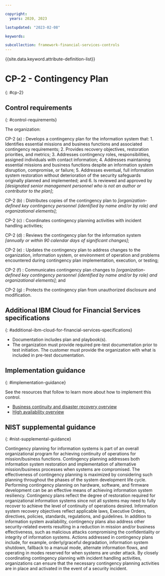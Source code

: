 ```yaml
---

copyright:
  years: 2020, 2023

lastupdated: "2023-02-08"

keywords:

subcollection: framework-financial-services-controls
---
```


{{site.data.keyword.attribute-definition-list}}

               
# CP-2 - Contingency Plan
{: #cp-2}

## Control requirements
{: #control-requirements}

The organization:

CP-2 (a)
    : Develops a contingency plan for the information system that:
      1. Identifies essential missions and business functions and associated contingency requirements;
      2. Provides recovery objectives, restoration priorities, and metrics;
      3. Addresses contingency roles, responsibilities, assigned individuals with contact information;
      4. Addresses maintaining essential missions and business functions despite an information system disruption, compromise, or failure;
      5. Addresses eventual, full information system restoration without deterioration of the security safeguards originally planned and implemented; and
      6. Is reviewed and approved by _[designated senior management personnel who is not an author or contributor to the plan]_;

CP-2 (b)
    : Distributes copies of the contingency plan to _[organization-defined key contingency personnel (identified by name and/or by role) and organizational elements]_;

CP-2 (c)
    : Coordinates contingency planning activities with incident handling activities;

CP-2 (d)
    : Reviews the contingency plan for the information system _[annually or within 90 calendar days of significant changes]_;

CP-2 (e)
    : Updates the contingency plan to address changes to the organization, information system, or environment of operation and problems encountered during contingency plan implementation, execution, or testing;

CP-2 (f)
    : Communicates contingency plan changes to _[organization-defined key contingency personnel (identified by name and/or by role) and organizational elements]_; and

CP-2 (g)
    : Protects the contingency plan from unauthorized disclosure and modification.

## Additional IBM Cloud for Financial Services specifications
{: #additional-ibm-cloud-for-financial-services-specifications}

- Documentation includes plan and playbook(s).
- The organization must provide required pre-test documentation prior to test initiation. The customer must provide the organization with what is included in pre-test documentation.

## Implementation guidance
{: #implementation-guidance}

See the resources that follow to learn more about how to implement this control.

- [Business continuity and disaster recovery overview](/docs/framework-financial-services?topic=framework-financial-services-shared-bcdr)
- [High availability overview](/docs/framework-financial-services?topic=framework-financial-services-shared-high-availability)

## NIST supplemental guidance
{: #nist-supplemental-guidance}

Contingency planning for information systems is part of an overall organizational program for achieving continuity of operations for mission/business functions. Contingency planning addresses both information system restoration and implementation of alternative mission/business processes when systems are compromised. The effectiveness of contingency planning is maximized by considering such planning throughout the phases of the system development life cycle. Performing contingency planning on hardware, software, and firmware development can be an effective means of achieving information system resiliency. Contingency plans reflect the degree of restoration required for organizational information systems since not all systems may need to fully recover to achieve the level of continuity of operations desired. Information system recovery objectives reflect applicable laws, Executive Orders, directives, policies, standards, regulations, and guidelines. In addition to information system availability, contingency plans also address other security-related events resulting in a reduction in mission and/or business effectiveness, such as malicious attacks compromising the confidentiality or integrity of information systems. Actions addressed in contingency plans include, for example, orderly/graceful degradation, information system shutdown, fallback to a manual mode, alternate information flows, and operating in modes reserved for when systems are under attack. By closely coordinating contingency planning with incident handling activities, organizations can ensure that the necessary contingency planning activities are in place and activated in the event of a security incident.





